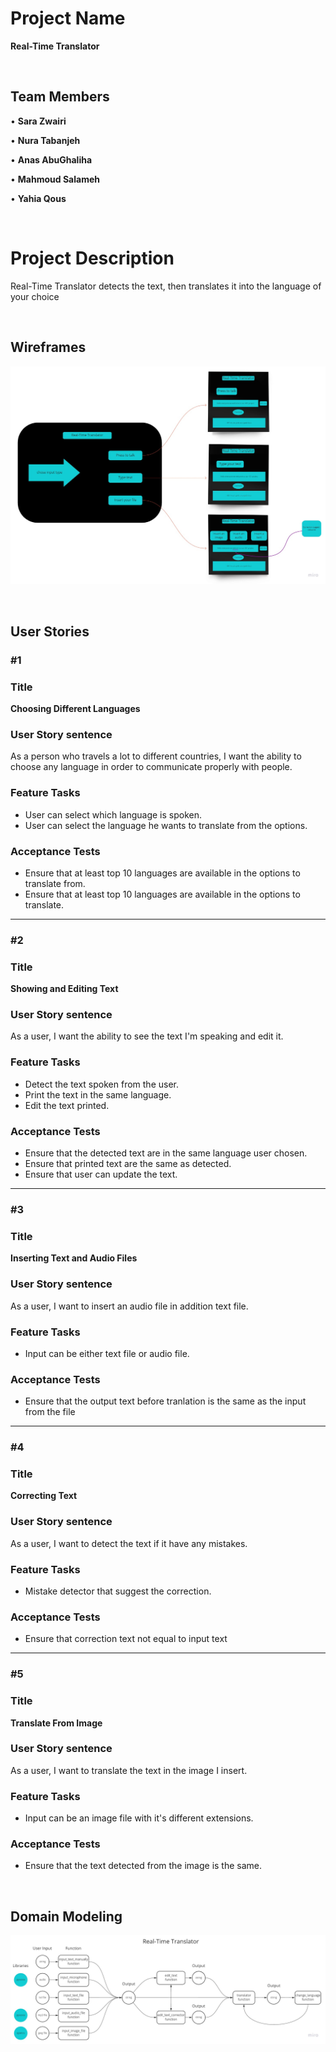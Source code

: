# Project Name

**Real-Time Translator**

&nbsp;

## Team Members

• **Sara Zwairi**

• **Nura Tabanjeh**

• **Anas AbuGhaliha**

• **Mahmoud Salameh**

• **Yahia Qous**

&nbsp;

# Project Description

Real-Time Translator detects the text, then translates it into the language of your choice

&nbsp;

## Wireframes

![Wireframe](images/Real-Time-Translator-Wireframe.jpg)

&nbsp;

## User Stories

### #1

### Title

**Choosing Different Languages**

### User Story sentence

As a person who travels a lot to different countries, I want the ability to choose any language in order to communicate properly with people.

### Feature Tasks

- User can select which language is spoken.
- User can select the language he wants to translate from the options.

### Acceptance Tests

- Ensure that at least top 10 languages are available in the options to translate from.
- Ensure that at least top 10 languages are available in the options to translate.

---

### #2

### Title

**Showing and Editing Text**

### User Story sentence

As a user, I want the ability to see the text I'm speaking and edit it.

### Feature Tasks

- Detect the text spoken from the user.
- Print the text in the same language.
- Edit the text printed.

### Acceptance Tests

- Ensure that the detected text are in the same language user chosen.
- Ensure that printed text are the same as detected.
- Ensure that user can update the text.

---

### #3

### Title

**Inserting Text and Audio Files**

### User Story sentence

As a user, I want to insert an audio file in addition text file.

### Feature Tasks

- Input can be either text file or audio file.

### Acceptance Tests

- Ensure that the output text before tranlation is the same as the input from the file

---

### #4

### Title

**Correcting Text**

### User Story sentence

As a user, I want to detect the text if it have any mistakes.

### Feature Tasks

- Mistake detector that suggest the correction.

### Acceptance Tests

- Ensure that correction text not equal to input text

---

### #5

### Title

**Translate From Image**

### User Story sentence

As a user, I want to translate the text in the image I insert.

### Feature Tasks

- Input can be an image file with it's different extensions.

### Acceptance Tests

- Ensure that the text detected from the image is the same.

&nbsp;

## Domain Modeling

![Domain](images/Real-Time-Translator-Domain.jpg)
